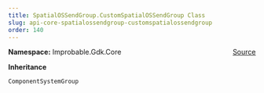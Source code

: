 ```yaml
---
title: SpatialOSSendGroup.CustomSpatialOSSendGroup Class
slug: api-core-spatialossendgroup-customspatialossendgroup
order: 140
---
```


<p><b>Namespace:</b> Improbable.Gdk.Core<span style="float: right"><a href="https://www.github.com/spatialos/gdk-for-unity/blob/0.3.3/workers/unity/Packages/io.improbable.gdk.core/Systems/UpdateGroups.cs/#L24">Source</a></span></p>



</p>
<p><b>Inheritance</b></p>

<code>ComponentSystemGroup</code>












